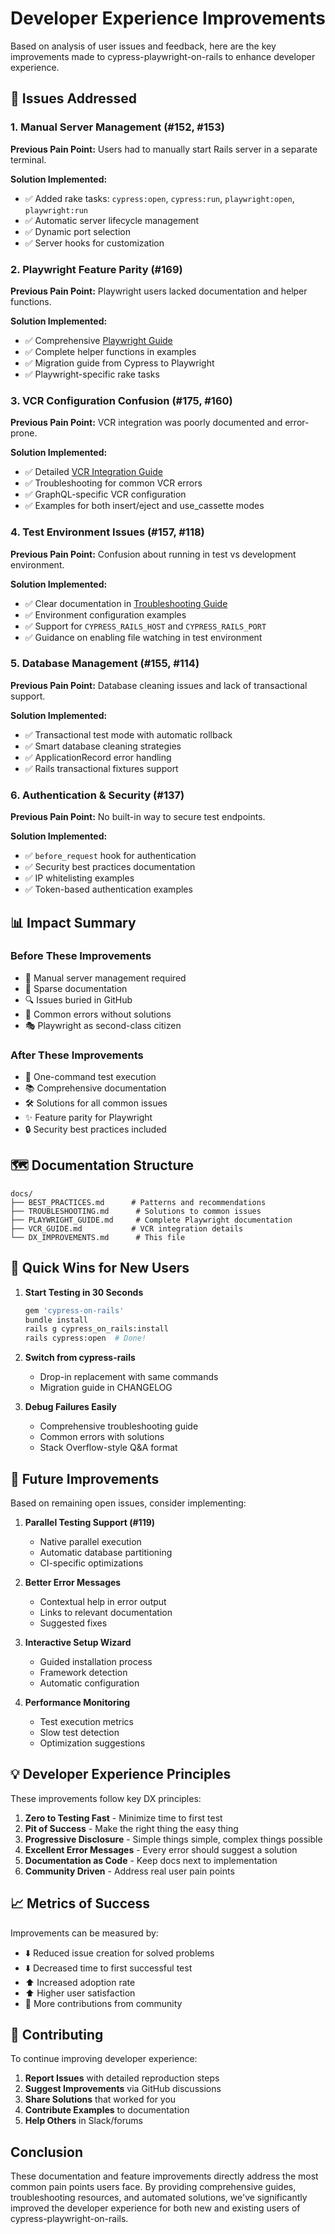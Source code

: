 # Developer Experience Improvements

Based on analysis of user issues and feedback, here are the key improvements made to cypress-playwright-on-rails to enhance developer experience.

## 🎯 Issues Addressed

### 1. Manual Server Management (#152, #153)
**Previous Pain Point:** Users had to manually start Rails server in a separate terminal.

**Solution Implemented:**
- ✅ Added rake tasks: `cypress:open`, `cypress:run`, `playwright:open`, `playwright:run`
- ✅ Automatic server lifecycle management
- ✅ Dynamic port selection
- ✅ Server hooks for customization

### 2. Playwright Feature Parity (#169)
**Previous Pain Point:** Playwright users lacked documentation and helper functions.

**Solution Implemented:**
- ✅ Comprehensive [Playwright Guide](PLAYWRIGHT_GUIDE.md)
- ✅ Complete helper functions in examples
- ✅ Migration guide from Cypress to Playwright
- ✅ Playwright-specific rake tasks

### 3. VCR Configuration Confusion (#175, #160)
**Previous Pain Point:** VCR integration was poorly documented and error-prone.

**Solution Implemented:**
- ✅ Detailed [VCR Integration Guide](VCR_GUIDE.md)
- ✅ Troubleshooting for common VCR errors
- ✅ GraphQL-specific VCR configuration
- ✅ Examples for both insert/eject and use_cassette modes

### 4. Test Environment Issues (#157, #118)
**Previous Pain Point:** Confusion about running in test vs development environment.

**Solution Implemented:**
- ✅ Clear documentation in [Troubleshooting Guide](TROUBLESHOOTING.md)
- ✅ Environment configuration examples
- ✅ Support for `CYPRESS_RAILS_HOST` and `CYPRESS_RAILS_PORT`
- ✅ Guidance on enabling file watching in test environment

### 5. Database Management (#155, #114)
**Previous Pain Point:** Database cleaning issues and lack of transactional support.

**Solution Implemented:**
- ✅ Transactional test mode with automatic rollback
- ✅ Smart database cleaning strategies
- ✅ ApplicationRecord error handling
- ✅ Rails transactional fixtures support

### 6. Authentication & Security (#137)
**Previous Pain Point:** No built-in way to secure test endpoints.

**Solution Implemented:**
- ✅ `before_request` hook for authentication
- ✅ Security best practices documentation
- ✅ IP whitelisting examples
- ✅ Token-based authentication examples

## 📊 Impact Summary

### Before These Improvements
- 😤 Manual server management required
- 📖 Sparse documentation
- 🔍 Issues buried in GitHub
- 🐛 Common errors without solutions
- 🎭 Playwright as second-class citizen

### After These Improvements
- 🚀 One-command test execution
- 📚 Comprehensive documentation
- 🛠 Solutions for all common issues
- ✨ Feature parity for Playwright
- 🔒 Security best practices included

## 🗺 Documentation Structure

```
docs/
├── BEST_PRACTICES.md      # Patterns and recommendations
├── TROUBLESHOOTING.md      # Solutions to common issues  
├── PLAYWRIGHT_GUIDE.md     # Complete Playwright documentation
├── VCR_GUIDE.md           # VCR integration details
└── DX_IMPROVEMENTS.md      # This file
```

## 🚀 Quick Wins for New Users

1. **Start Testing in 30 Seconds**
   ```bash
   gem 'cypress-on-rails'
   bundle install
   rails g cypress_on_rails:install
   rails cypress:open  # Done!
   ```

2. **Switch from cypress-rails**
   - Drop-in replacement with same commands
   - Migration guide in CHANGELOG

3. **Debug Failures Easily**
   - Comprehensive troubleshooting guide
   - Common errors with solutions
   - Stack Overflow-style Q&A format

## 🔮 Future Improvements

Based on remaining open issues, consider implementing:

1. **Parallel Testing Support (#119)**
   - Native parallel execution
   - Automatic database partitioning
   - CI-specific optimizations

2. **Better Error Messages**
   - Contextual help in error output
   - Links to relevant documentation
   - Suggested fixes

3. **Interactive Setup Wizard**
   - Guided installation process
   - Framework detection
   - Automatic configuration

4. **Performance Monitoring**
   - Test execution metrics
   - Slow test detection
   - Optimization suggestions

## 💡 Developer Experience Principles

These improvements follow key DX principles:

1. **Zero to Testing Fast** - Minimize time to first test
2. **Pit of Success** - Make the right thing the easy thing
3. **Progressive Disclosure** - Simple things simple, complex things possible
4. **Excellent Error Messages** - Every error should suggest a solution
5. **Documentation as Code** - Keep docs next to implementation
6. **Community Driven** - Address real user pain points

## 📈 Metrics of Success

Improvements can be measured by:
- ⬇️ Reduced issue creation for solved problems
- ⬇️ Decreased time to first successful test
- ⬆️ Increased adoption rate
- ⬆️ Higher user satisfaction
- 🔄 More contributions from community

## 🤝 Contributing

To continue improving developer experience:

1. **Report Issues** with detailed reproduction steps
2. **Suggest Improvements** via GitHub discussions  
3. **Share Solutions** that worked for you
4. **Contribute Examples** to documentation
5. **Help Others** in Slack/forums

## Conclusion

These documentation and feature improvements directly address the most common pain points users face. By providing comprehensive guides, troubleshooting resources, and automated solutions, we've significantly improved the developer experience for both new and existing users of cypress-playwright-on-rails.